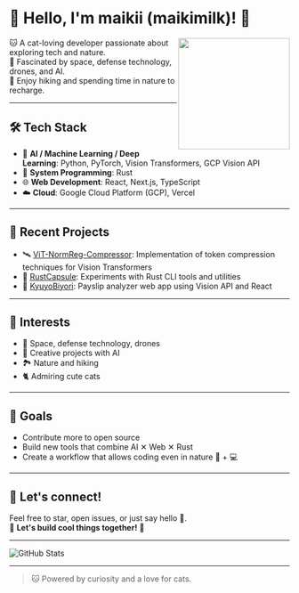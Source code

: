 # 🐾 Hello, I'm maikii (maikimilk)! 🐾

<img src="https://user-images.githubusercontent.com/123456/your-cat-image.png" width="200" align="right">

🐱 A cat-loving developer passionate about exploring tech and nature.  
🌌 Fascinated by space, defense technology, drones, and AI.  
🌿 Enjoy hiking and spending time in nature to recharge.

---

## 🛠️ Tech Stack

- 🧠 **AI / Machine Learning / Deep Learning**: Python, PyTorch, Vision Transformers, GCP Vision API
- 🦀 **System Programming**: Rust
- 🌐 **Web Development**: React, Next.js, TypeScript
- ☁️ **Cloud**: Google Cloud Platform (GCP), Vercel

---

## 🚀 Recent Projects

- 🛰️ [ViT-NormReg-Compressor](https://github.com/maikimilk/ViT-NormReg-Compressor): Implementation of token compression techniques for Vision Transformers
- 🦀 [RustCapsule](https://github.com/maikimilk/RustCapsule): Experiments with Rust CLI tools and utilities
- 📄 [KyuyoBiyori](https://github.com/maikimilk/KyuyoBiyori): Payslip analyzer web app using Vision API and React

---

## 🌟 Interests

- 🌌 Space, defense technology, drones
- 🐾 Creative projects with AI
- 🏞️ Nature and hiking
- 🐈 Admiring cute cats

---

## 🎯 Goals

- Contribute more to open source
- Build new tools that combine AI ✕ Web ✕ Rust
- Create a workflow that allows coding even in nature 🌲 + 💻

---

## 💬 Let's connect!

Feel free to star, open issues, or just say hello 🐾.  
🌟 **Let's build cool things together!** 🌟

---

![GitHub Stats](https://github-readme-stats.vercel.app/api?username=maikimilk&show_icons=true&theme=tokyonight&hide_title=true&count_private=true&hide=prs)

---

> 🐱 Powered by curiosity and a love for cats.

